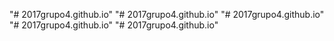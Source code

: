 "# 2017grupo4.github.io" 
"# 2017grupo4.github.io" 
"# 2017grupo4.github.io" 
"# 2017grupo4.github.io" 
"# 2017grupo4.github.io" 
